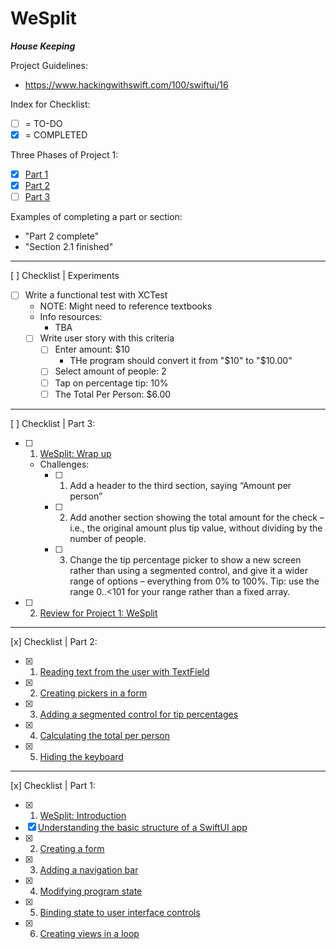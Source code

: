 #  WeSplit

***House Keeping***

Project Guidelines:
- https://www.hackingwithswift.com/100/swiftui/16

Index for Checklist:
- [ ] = TO-DO
- [x] = COMPLETED

Three Phases of Project 1:
- [x] [Part 1](https://www.hackingwithswift.com/100/swiftui/16)
- [x] [Part 2](https://www.hackingwithswift.com/100/swiftui/17)
- [ ] [Part 3](https://www.hackingwithswift.com/100/swiftui/18)

Examples of completing a part or section:
- "Part 2 complete"
- "Section 2.1 finished"

___ 
[ ] Checklist | Experiments
- [ ] Write a functional test with XCTest
    - NOTE: Might need to reference textbooks
    - Info resources:
        - TBA
    - [ ] Write user story with this criteria
        - [ ] Enter amount: $10
            - THe program should convert it from "$10" to "$10.00"
        - [ ] Select amount of people: 2
        - [ ] Tap on percentage tip: 10%
        - [ ] The Total Per Person: $6.00
___
[ ] Checklist | Part 3:
- [ ] 1. [WeSplit: Wrap up](https://www.hackingwithswift.com/books/ios-swiftui/wesplit-wrap-up)
    - Challenges:
        - [ ] 1. Add a header to the third section, saying “Amount per person”
        - [ ] 2. Add another section showing the total amount for the check – i.e., the original amount plus tip value, without dividing by the number of people.
        - [ ] 3. Change the tip percentage picker to show a new screen rather than using a segmented control, and give it a wider range of options – everything from 0% to 100%. Tip: use the range 0..<101 for your range rather than a fixed array.

- [ ] 2. [Review for Project 1: WeSplit](https://www.hackingwithswift.com/review/ios-swiftui/wesplit)

___
[x] Checklist | Part 2:
- [x] 1. [Reading text from the user with TextField](https://www.hackingwithswift.com/books/ios-swiftui/reading-text-from-the-user-with-textfield)
- [x] 2. [Creating pickers in a form](https://www.hackingwithswift.com/books/ios-swiftui/creating-pickers-in-a-form)
- [x] 3. [Adding a segmented control for tip percentages](https://www.hackingwithswift.com/books/ios-swiftui/adding-a-segmented-control-for-tip-percentages)
- [x] 4. [Calculating the total per person](https://www.hackingwithswift.com/books/ios-swiftui/calculating-the-total-per-person)
- [x] 5. [Hiding the keyboard](https://www.hackingwithswift.com/books/ios-swiftui/hiding-the-keyboard)



___
[x] Checklist | Part 1: 
- [x] 1. [WeSplit: Introduction](https://www.hackingwithswift.com/books/ios-swiftui/wesplit-introduction)
- [X] [Understanding the basic structure of a SwiftUI app](https://www.hackingwithswift.com/books/ios-swiftui/understanding-the-basic-structure-of-a-swiftui-app)
- [x] 2. [Creating a form](https://www.hackingwithswift.com/books/ios-swiftui/creating-a-form)
- [x] 3. [Adding a navigation bar](https://www.hackingwithswift.com/books/ios-swiftui/adding-a-navigation-bar)
- [x] 4. [Modifying program state](https://www.hackingwithswift.com/books/ios-swiftui/modifying-program-state)
- [x] 5. [Binding state to user interface controls](https://www.hackingwithswift.com/books/ios-swiftui/binding-state-to-user-interface-controls)
- [x] 6. [Creating views in a loop](https://www.hackingwithswift.com/books/ios-swiftui/creating-views-in-a-loop)
